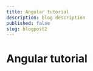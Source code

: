 ```yaml
---
title: Angular tutorial
description: blog description
published: false
slug: blogpost2
---
```


# Angular tutorial
